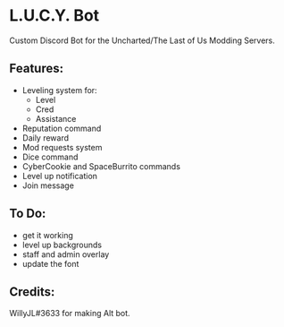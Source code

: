 # L.U.C.Y. Bot
Custom Discord Bot for the Uncharted/The Last of Us Modding Servers.

## Features:
 - Leveling system for:
   - Level
   - Cred
   - Assistance
 - Reputation command
 - Daily reward
 - Mod requests system
 - Dice command
 - CyberCookie and SpaceBurrito commands
 - Level up notification
 - Join message

## To Do:
 - get it working
 - level up backgrounds
 - staff and admin overlay
 - update the font
 

## Credits:
WillyJL#3633 for making Alt bot.
